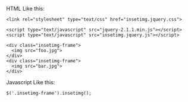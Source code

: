 
HTML Like this:

    <link rel="stylesheet" type="text/css" href="insetimg.jquery.css">

    <script type="text/javascript" src="jquery-2.1.1.min.js"></script>
    <script type="text/javascript" src="insetimg.jquery.js"></script>

    <div class="insetimg-frame">
      <img src="foo.jpg">
    </div>
    <div class="insetimg-frame">
      <img src="bar.jpg">
    </div>


Javascript Like this:

    $('.insetimg-frame').insetimg();

